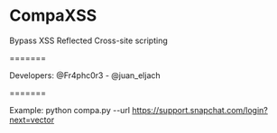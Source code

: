 CompaXSS
=======

Bypass XSS Reflected Cross-site scripting

=======

Developers:  @Fr4phc0r3 - @juan_eljach

=======

Example: python compa.py --url https://support.snapchat.com/login?next=vector
